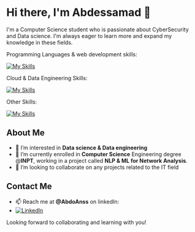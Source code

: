 # Hi there, I'm Abdessamad 👋

I'm a Computer Science student who is passionate about CyberSecurity and Data science. I'm always eager to learn more and expand my knowledge in these fields.

Programming Languages & web development skills:

[![My Skills](https://skillicons.dev/icons?i=js,html,css,java,nodejs,express,mysql)](https://github.com/AbdoAnss/)

Cloud & Data Engineering Skills:

[![My Skills](https://skillicons.dev/icons?i=python,postgres,bash,git,docker,k8s,terraform)](https://github.com/AbdoAnss/)

Other Skills:

[![My Skills](https://skillicons.dev/icons?i=figma,latex)](https://github.com/AbdoAnss/)



## About Me
- 👀 I’m interested in **Data science & Data engineering**
- 🌱 I’m currently enrolled in **Computer Science** Engineering degree @**INPT**, working in a project called **NLP & ML for Network Analysis**.
- 💞️ I’m looking to collaborate on any projects related to the IT field

## Contact Me
- 📫 Reach me at **@AbdoAnss** on linkedIn:
-   [![LinkedIn](https://skillicons.dev/icons?i=linkedin)](https://www.linkedin.com/in/abdoanss/)

Looking forward to collaborating and learning with you!


<!---
AbdoAnss/AbdoAnss is a ✨ special ✨ repository because its `README.md` (this file) appears on your GitHub profile.
You can click the Preview link to take a look at your changes.
--->

